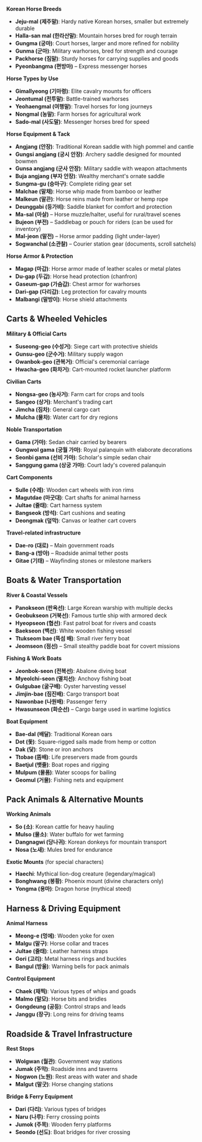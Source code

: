 **Korean Horse Breeds**
- **Jeju-mal (제주말)**: Hardy native Korean horses, smaller but extremely durable
- **Halla-san mal (한라산말)**: Mountain horses bred for rough terrain
- **Gungma (궁마)**: Court horses, larger and more refined for nobility
- **Gunma (군마)**: Military warhorses, bred for strength and courage
- **Packhorse (짐말)**: Sturdy horses for carrying supplies and goods
- **Pyeonbangma (편방마)** – Express messenger horses

**Horse Types by Use**
- **Gimallyeong (기마령)**: Elite cavalry mounts for officers
- **Jeontumal (전투말)**: Battle-trained warhorses
- **Yeohaengmal (여행말)**: Travel horses for long journeys
- **Nongmal (농말)**: Farm horses for agricultural work
- **Sado-mal (사도말)**: Messenger horses bred for speed

**Horse Equipment & Tack**
- **Angjang (안장)**: Traditional Korean saddle with high pommel and cantle
- **Gungsi angjang (궁시 안장)**: Archery saddle designed for mounted bowmen
- **Gunsa angjang (군사 안장)**: Military saddle with weapon attachments
- **Buja angjang (부자 안장)**: Wealthy merchant's ornate saddle
- **Sungma-gu (승마구)**: Complete riding gear set
- **Malchae (말채)**: Horse whip made from bamboo or leather
- **Malkeun (말끈)**: Horse reins made from leather or hemp rope
- **Deunggabi (등가비)**: Saddle blanket for comfort and protection
- **Ma-sal (마살)** – Horse muzzle/halter, useful for rural/travel scenes
- **Bujeon (부전)** – Saddlebag or pouch for riders (can be used for inventory)
- **Mal-jeon (말전)** – Horse armor padding (light under-layer)
- **Sogwanchal (소관찰)** – Courier station gear (documents, scroll satchels)

**Horse Armor & Protection**
- **Magap (마갑)**: Horse armor made of leather scales or metal plates
- **Du-gap (두갑)**: Horse head protection (chanfron)
- **Gaseum-gap (가슴갑)**: Chest armor for warhorses
- **Dari-gap (다리갑)**: Leg protection for cavalry mounts
- **Malbangi (말방이)**: Horse shield attachments

## Carts & Wheeled Vehicles

**Military & Official Carts**
- **Suseong-geo (수성거)**: Siege cart with protective shields
- **Gunsu-geo (군수거)**: Military supply wagon
- **Gwanbok-geo (관복거)**: Official's ceremonial carriage
- **Hwacha-geo (화차거)**: Cart-mounted rocket launcher platform

**Civilian Carts**
- **Nongsa-geo (농사거)**: Farm cart for crops and tools
- **Sangeo (상거)**: Merchant's trading cart
- **Jimcha (짐차)**: General cargo cart
- **Mulcha (물차)**: Water cart for dry regions

**Noble Transportation**
- **Gama (가마)**: Sedan chair carried by bearers
- **Gungwol gama (궁월 가마)**: Royal palanquin with elaborate decorations
- **Seonbi gama (선비 가마)**: Scholar's simple sedan chair
- **Sanggung gama (상궁 가마)**: Court lady's covered palanquin

**Cart Components**
- **Sulle (수레)**: Wooden cart wheels with iron rims
- **Magutdae (마굿대)**: Cart shafts for animal harness
- **Jultae (줄태)**: Cart harness system
- **Bangseok (방석)**: Cart cushions and seating
- **Deongmak (덮막)**: Canvas or leather cart covers

**Travel-related infrastructure**
- **Dae-ro (대로)** – Main government roads
- **Bang-a (방아)** – Roadside animal tether posts
- **Gitae (기태)** – Wayfinding stones or milestone markers
## Boats & Water Transportation

**River & Coastal Vessels**
- **Panokseon (판옥선)**: Large Korean warship with multiple decks
- **Geobukseon (거북선)**: Famous turtle ship with armored deck
- **Hyeopseon (협선)**: Fast patrol boat for rivers and coasts
- **Baekseon (백선)**: White wooden fishing vessel
- **Ttukseom bae (뚝섬 배)**: Small river ferry boat
- **Jeomseon (점선)** – Small stealthy paddle boat for covert missions


**Fishing & Work Boats**
- **Jeonbok-seon (전복선)**: Abalone diving boat
- **Myeolchi-seon (멸치선)**: Anchovy fishing boat
- **Gulgubae (굴구배)**: Oyster harvesting vessel
- **Jimjin-bae (짐진배)**: Cargo transport boat
- **Nawonbae (나원배)**: Passenger ferry
- **Hwasunseon (화순선)** – Cargo barge used in wartime logistics

**Boat Equipment**
- **Bae-dal (배달)**: Traditional Korean oars
- **Dot (돛)**: Square-rigged sails made from hemp or cotton
- **Dak (닻)**: Stone or iron anchors
- **Ttobae (뜸배)**: Life preservers made from gourds
- **Baetjul (뱃줄)**: Boat ropes and rigging
- **Mulpum (물품)**: Water scoops for bailing
- **Geomul (거물)**: Fishing nets and equipment

## Pack Animals & Alternative Mounts

**Working Animals**
- **So (소)**: Korean cattle for heavy hauling
- **Mulso (물소)**: Water buffalo for wet farming
- **Dangnagwi (당나귀)**: Korean donkeys for mountain transport
- **Nosa (노새)**: Mules bred for endurance

**Exotic Mounts** (for special characters)
- **Haechi**: Mythical lion-dog creature (legendary/magical)
- **Bonghwang (봉황)**: Phoenix mount (divine characters only)
- **Yongma (용마)**: Dragon horse (mythical steed)

## Harness & Driving Equipment

**Animal Harness**
- **Meong-e (멍에)**: Wooden yoke for oxen
- **Malgu (말구)**: Horse collar and traces
- **Jultae (줄태)**: Leather harness straps
- **Gori (고리)**: Metal harness rings and buckles
- **Bangul (방울)**: Warning bells for pack animals

**Control Equipment**
- **Chaek (채찍)**: Various types of whips and goads
- **Malmo (말모)**: Horse bits and bridles
- **Gongdeung (공등)**: Control straps and leads
- **Janggu (장구)**: Long reins for driving teams

## Roadside & Travel Infrastructure

**Rest Stops**
- **Wolgwan (월관)**: Government way stations
- **Jumak (주막)**: Roadside inns and taverns
- **Nogwon (노원)**: Rest areas with water and shade
- **Malgut (말굿)**: Horse changing stations

**Bridge & Ferry Equipment**
- **Dari (다리)**: Various types of bridges
- **Naru (나루)**: Ferry crossing points
- **Jumok (주목)**: Wooden ferry platforms
- **Seondo (선도)**: Boat bridges for river crossing